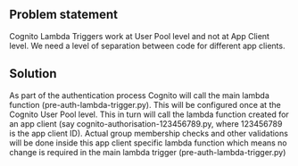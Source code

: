 ## Problem statement
Cognito Lambda Triggers work at User Pool level and not at App Client level. We need a level of separation between code for different app clients.

## Solution
As part of the authentication process Cognito will call the main lambda function (pre-auth-lambda-trigger.py). This will be configured once at the Cognito User Pool level. This in turn will call the lambda function created for an app client (say cognito-authorisation-123456789.py, where 123456789 is the app client ID). Actual group membership checks and other validations will be done inside this app client specific lambda function which means no change is required in the main lambda trigger (pre-auth-lambda-trigger.py)